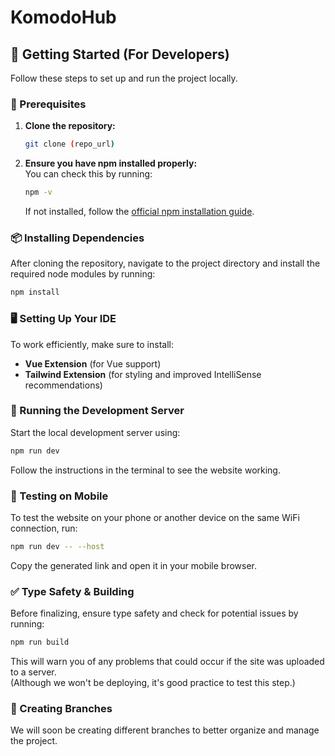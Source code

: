 
# KomodoHub

## 🚀 Getting Started (For Developers)
Follow these steps to set up and run the project locally.

### 📌 Prerequisites
1. **Clone the repository:**  
   ```bash
   git clone (repo_url)
   ```

2. **Ensure you have npm installed properly:**  
   You can check this by running:
   ```bash
   npm -v
   ```
   If not installed, follow the [official npm installation guide](https://docs.npmjs.com/downloading-and-installing-node-js-and-npm).

### 📦 Installing Dependencies
After cloning the repository, navigate to the project directory and install the required node modules by running:

```bash
npm install
```

### 🖥 Setting Up Your IDE
To work efficiently, make sure to install:
- **Vue Extension** (for Vue support)
- **Tailwind Extension** (for styling and improved IntelliSense recommendations)

### 🔧 Running the Development Server
Start the local development server using:

```bash
npm run dev
```
Follow the instructions in the terminal to see the website working.

### 📱 Testing on Mobile
To test the website on your phone or another device on the same WiFi connection, run:

```bash
npm run dev -- --host
```
Copy the generated link and open it in your mobile browser.

### ✅ Type Safety & Building
Before finalizing, ensure type safety and check for potential issues by running:

```bash
npm run build
```
This will warn you of any problems that could occur if the site was uploaded to a server.  
(Although we won't be deploying, it's good practice to test this step.)

### 🌳 Creating Branches
We will soon be creating different branches to better organize and manage the project.
